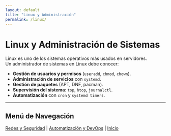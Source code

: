 ```yaml
---
layout: default
title: "Linux y Administración"
permalink: /linux/
---
```


# Linux y Administración de Sistemas

Linux es uno de los sistemas operativos más usados en servidores.  
Un administrador de sistemas en Linux debe conocer:

- **Gestión de usuarios y permisos** (`useradd`, `chmod`, `chown`).  
- **Administración de servicios** con `systemd`.  
- **Gestión de paquetes** (APT, DNF, pacman).  
- **Supervisión del sistema**: `top`, `htop`, `journalctl`.  
- **Automatización** con `cron` y `systemd timers`.  

---

## Menú de Navegación

[Redes y Seguridad](/redes/) | [Automatización y DevOps](/automatizacion/) | [Inicio](/)
